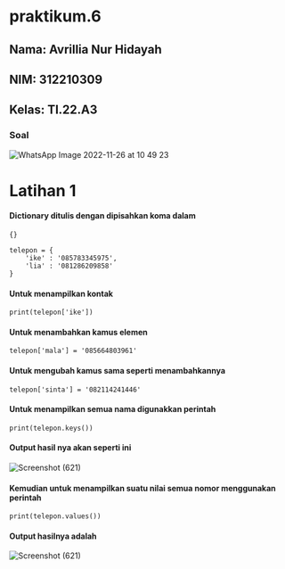# praktikum.6
## Nama: Avrillia Nur Hidayah
## NIM: 312210309
## Kelas: TI.22.A3
### Soal

![WhatsApp Image 2022-11-26 at 10 49 23](https://user-images.githubusercontent.com/115686359/204071477-492c3893-309f-490e-8280-91f8ee52ef5f.jpeg)

# Latihan 1
#### Dictionary ditulis dengan dipisahkan koma dalam
```
{}
```
```
telepon = {
    'ike' : '085783345975',
    'lia' : '081286209858'
}
```
#### Untuk menampilkan kontak
```
print(telepon['ike'])
```

#### Untuk menambahkan kamus elemen
```
telepon['mala'] = '085664803961'
```

#### Untuk mengubah kamus sama seperti menambahkannya
```
telepon['sinta'] = '082114241446'
```

#### Untuk menampilkan semua nama digunakkan perintah
```
print(telepon.keys())
```

#### Output hasil nya akan seperti ini
![Screenshot (621)](https://user-images.githubusercontent.com/115686359/204073267-156d9744-3253-4c2e-a46a-c377219da27c.png)

#### Kemudian untuk menampilkan suatu nilai semua nomor menggunakan perintah
```
print(telepon.values())
```

#### Output hasilnya adalah
![Screenshot (621)](https://user-images.githubusercontent.com/115686359/204073331-cf39925b-b05e-4c19-b5f3-b72d1f216238.png)
